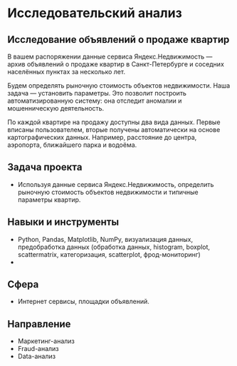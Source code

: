 # Исследовательский анализ

## Исследование объявлений о продаже квартир

В вашем распоряжении данные сервиса Яндекс.Недвижимость — архив объявлений о продаже квартир в Санкт-Петербурге и соседних населённых пунктах за несколько лет. 

Будем определять рыночную стоимость объектов недвижимости. Наша задача — установить параметры. Это позволит построить автоматизированную систему: она отследит аномалии и мошенническую деятельность. 

По каждой квартире на продажу доступны два вида данных. Первые вписаны пользователем, вторые получены автоматически на основе картографических данных. Например, расстояние до центра, аэропорта, ближайшего парка и водоёма. 

## Задача проекта
- Используя данные сервиса Яндекс.Недвижимость, определить рыночную стоимость объектов недвижимости и типичные параметры квартир.

## Навыки и инструменты
- Python, Pandas, Matplotlib, NumPy, визуализация данных, предобработка данных (обработка данных, histogram, boxplot, scattermatrix, категоризация, scatterplot,  фрод-мониторинг)
- 
## Сфера
- Интернет сервисы, площадки объявлений.

## Направление
- Маркетинг-анализ
- Fraud-анализ
- Data-анализ



